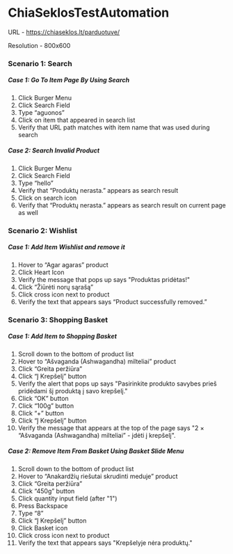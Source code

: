 # ChiaSeklosTestAutomation

URL - https://chiaseklos.lt/parduotuve/

Resolution - 800x600

### **Scenario 1: Search**

##### *Case 1: Go To Item Page By Using Search*

1. Click Burger Menu
2. Click Search Field
3. Type “aguonos”
4. Click on item that appeared in search list
5. Verify that URL path matches with item name that was used during search

##### *Case 2: Search Invalid Product* 
1. Click Burger Menu
2. Click Search Field
3. Type “hello”
4. Verify that “Produktų nerasta.” appears as search result
5. Click on search icon
6. Verify that “Produktų nerasta.” appears as search result on current page as well

### **Scenario 2: Wishlist**

##### *Case 1: Add Item Wishlist and remove it*
1. Hover to “Agar agaras” product 
2. Click Heart Icon
3. Verify the message that pops up says "Produktas pridėtas!"
4. Click “Žiūrėti norų sąrašą”
5. Click cross icon next to product
6. Verify the text that appears says “Product successfully removed.”

### **Scenario 3: Shopping Basket**

##### *Case 1: Add Item to Shopping Basket*
1. Scroll down to the bottom of product list
2. Hover to “Ašvaganda (Ashwagandha) milteliai” product
3. Click “Greita peržiūra”
4. Click “Į Krepšelį” button
5. Verify the alert that pops up says "Pasirinkite produkto savybes prieš pridėdami šį produktą į savo krepšelį."
6. Click “OK” button
7. Click “100g” button
8. Click “+” button
9. Click “Į Krepšelį” button
10. Verify the message that appears at the top of the page says "2 × “Ašvaganda (Ashwagandha) milteliai” - įdėti į krepšelį".

##### *Case 2: Remove Item From Basket Using Basket Slide Menu*
1. Scroll down to the bottom of product list
2. Hover to “Anakardžių riešutai skrudinti meduje” product
3. Click “Greita peržiūra”
4. Click “450g” button
5. Click quantity input field (after "1")
6. Press Backspace
7. Type “8”
8. Click “Į Krepšelį” button
9. Click Basket icon
10. Click cross icon next to product
11. Verify the text that appears says "Krepšelyje nėra produktų."
